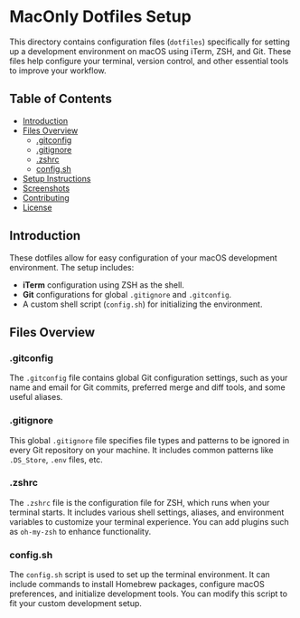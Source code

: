 # MacOnly Dotfiles Setup

This directory contains configuration files (`dotfiles`) specifically for setting up a development environment on macOS using iTerm, ZSH, and Git. These files help configure your terminal, version control, and other essential tools to improve your workflow.

## Table of Contents
- [Introduction](#introduction)
- [Files Overview](#files-overview)
  - [.gitconfig](#gitconfig)
  - [.gitignore](#gitignore)
  - [.zshrc](#zshrc)
  - [config.sh](#configsh)
- [Setup Instructions](#setup-instructions)
- [Screenshots](#screenshots)
- [Contributing](#contributing)
- [License](#license)

## Introduction
These dotfiles allow for easy configuration of your macOS development environment. The setup includes:
- **iTerm** configuration using ZSH as the shell.
- **Git** configurations for global `.gitignore` and `.gitconfig`.
- A custom shell script (`config.sh`) for initializing the environment.

## Files Overview

### .gitconfig
The `.gitconfig` file contains global Git configuration settings, such as your name and email for Git commits, preferred merge and diff tools, and some useful aliases.

### .gitignore
This global `.gitignore` file specifies file types and patterns to be ignored in every Git repository on your machine. It includes common patterns like `.DS_Store`, `.env` files, etc.

### .zshrc
The `.zshrc` file is the configuration file for ZSH, which runs when your terminal starts. It includes various shell settings, aliases, and environment variables to customize your terminal experience. You can add plugins such as `oh-my-zsh` to enhance functionality.

### config.sh
The `config.sh` script is used to set up the terminal environment. It can include commands to install Homebrew packages, configure macOS preferences, and initialize development tools. You can modify this script to fit your custom development setup.
